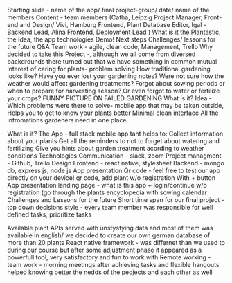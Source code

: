 Starting slide - name of the app/ final project-group/ date/ name of the members
Content -
team members (Catha, Leipzig Project Manager, Front-end and Design/ Vivi, Hamburg Frontend, Plant Database Editor, Igal - Backend Lead, Alina Frontend, Deployment Lead )
What is it the Plantastic, the Idea, the app
technologies
Demo!
Next steps
Challenges/ lessons for the future
Q&A
Team work - agile, clean code, Management, Trello
Why decided to take this Project -, although we all come from diversed backdrounds there turned out that we have something in common mutual interest of caring for plants- problem solving
How traditional gardening looks like?
Have you ever lost your gardening notes?
Were not sure how the weather would affect gardening treatments?
Forgot about sowing periods or when to prepare for harvesting season?
Or even forgot to water or fertilize your crops?
FUNNY PICTURE ON FAILED GARDENING
What is it? Idea - Which problems were there to solve-
mobile app that may be taken outside,
Helps you to get to know your plants better
Minimal clean interface
All the infromations gardeners need in one place.

What is it? The App - full stack mobile app taht helps to:
Collect information about your plants
Get all the reminders to not to forget about watering and fertilizing
Give you hints about garden treatment acording to weather conditions
Technologies
Communication - slack, zoom
Project managment - Github, Trello
Design
Frontend - react native, stylesheet
Backend - mongo db, express js, node js
App presentation
Qr code - feel free to test our app directly on your device! qr code, add plant w/o registration
With + button
App presentation
landing page - what is this app + login/continue w/o registration (go through the plants encyclopedia with sowing calendar
Challenges and Lessons for the future
Short time span for our final project - top down decisions style - every team member was responsible for well defined tasks, prioritize tasks

Available plant APIs served with unstysfying data and most of them was available in english/ we decided to create our own german database of more than 20 plants
React native framework - was differnet than we used to during our course but after some adjustment phase it appeared as a powerfull tool, very satisfactory and fun to work with
Remote working - team work - morning meetings after achieving tasks and flexible hangouts helped knowing better the nedds of the peojects and each other as well

